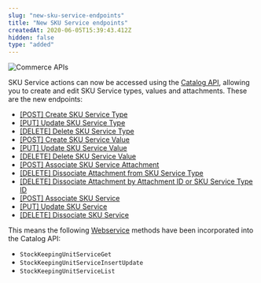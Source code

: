 ```yaml
---
slug: "new-sku-service-endpoints"
title: "New SKU Service endpoints"
createdAt: 2020-06-05T15:39:43.412Z
hidden: false
type: "added"
---
```


![Commerce APIs](https://raw.githubusercontent.com/vtexdocs/dev-portal-content/main/images/new-sku-service-endpoints-0.png)

SKU Service actions can now be accessed using the [Catalog API](https://developers.vtex.com/reference/catalog-api-overview), allowing you to create and edit SKU Service types, values and attachments. These are the new endpoints:

- [[POST] Create SKU Service Type](https://developers.vtex.com/reference/sku-service#post_api-catalog-pvt-skuservicetype)
- [[PUT] Update SKU Service Type](https://developers.vtex.com/reference/sku-service#put_api-catalog-pvt-skuservicetype-skuservicetypeid)
- [[DELETE] Delete SKU Service Type](https://developers.vtex.com/reference/sku-service#delete_api-catalog-pvt-skuservicetype-skuservicetypeid)
- [[POST] Create SKU Service Value](https://developers.vtex.com/reference/sku-service#post_api-catalog-pvt-skuservicevalue)
- [[PUT] Update SKU Service Value](https://developers.vtex.com/reference/sku-service#put_api-catalog-pvt-skuservicevalue-skuservicevalueid)
- [[DELETE] Delete SKU Service Value](https://developers.vtex.com/reference/sku-service#delete_api-catalog-pvt-skuservicevalue-skuservicevalueid)
- [[POST] Associate SKU Service Attachment](https://developers.vtex.com/reference/sku-service#post_api-catalog-pvt-skuservicetypeattachment)
- [[DELETE] Dissociate Attachment from SKU Service Type](https://developers.vtex.com/reference/sku-service#delete_api-catalog-pvt-skuservicetypeattachment-skuservicetypeattachmentid)
- [[DELETE] Dissociate Attachment by Attachment ID or SKU Service Type ID](https://developers.vtex.com/reference/sku-service#delete_api-catalog-pvt-skuservicetypeattachment)
- [[POST] Associate SKU Service](https://developers.vtex.com/reference/sku-service#post_api-catalog-pvt-skuservice)
- [[PUT] Update SKU Service](https://developers.vtex.com/reference/sku-service#post_api-catalog-pvt-skuservice-skuserviceid)
- [[DELETE] Dissociate SKU Service](https://developers.vtex.com/reference/sku-service#delete_api-catalog-pvt-skuservice-skuserviceid)

This means the following [Webservice](https://assets.ctfassets.net/alneenqid6w5/4OdeCFbcVQtEgkuWsuuidl/80b79448cf2b327e07b567a8411afaa0/vtex_WebServiceGuide.pdf) methods have been incorporated into the Catalog API:

- `StockKeepingUnitServiceGet`
- `StockKeepingUnitServiceInsertUpdate`
- `StockKeepingUnitServiceList`
